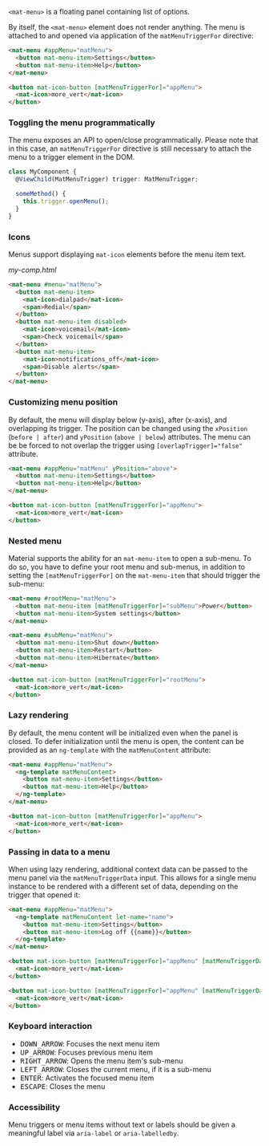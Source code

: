 `<mat-menu>` is a floating panel containing list of options.

<!-- example(menu-overview) -->

By itself, the `<mat-menu>` element does not render anything. The menu is attached to and opened
via application of the `matMenuTriggerFor` directive:
```html
<mat-menu #appMenu="matMenu">
  <button mat-menu-item>Settings</button>
  <button mat-menu-item>Help</button>
</mat-menu>

<button mat-icon-button [matMenuTriggerFor]="appMenu">
  <mat-icon>more_vert</mat-icon>
</button>
```

### Toggling the menu programmatically
The menu exposes an API to open/close programmatically. Please note that in this case, an
`matMenuTriggerFor` directive is still necessary to attach the menu to a trigger element in the DOM.

```ts
class MyComponent {
  @ViewChild(MatMenuTrigger) trigger: MatMenuTrigger;

  someMethod() {
    this.trigger.openMenu();
  }
}
```

### Icons
Menus support displaying `mat-icon` elements before the menu item text.

*my-comp.html*
```html
<mat-menu #menu="matMenu">
  <button mat-menu-item>
    <mat-icon>dialpad</mat-icon>
    <span>Redial</span>
  </button>
  <button mat-menu-item disabled>
    <mat-icon>voicemail</mat-icon>
    <span>Check voicemail</span>
  </button>
  <button mat-menu-item>
    <mat-icon>notifications_off</mat-icon>
    <span>Disable alerts</span>
  </button>
</mat-menu>
```

### Customizing menu position

By default, the menu will display below (y-axis), after (x-axis), and overlapping its trigger.
The position can be changed using the `xPosition` (`before | after`) and `yPosition`
(`above | below`) attributes. The menu can be be forced to not overlap the trigger using
`[overlapTrigger]="false"` attribute.

```html
<mat-menu #appMenu="matMenu" yPosition="above">
  <button mat-menu-item>Settings</button>
  <button mat-menu-item>Help</button>
</mat-menu>

<button mat-icon-button [matMenuTriggerFor]="appMenu">
  <mat-icon>more_vert</mat-icon>
</button>
```

<!-- example(menu-position) -->

### Nested menu

Material supports the ability for an `mat-menu-item` to open a sub-menu. To do so, you have to define
your root menu and sub-menus, in addition to setting the `[matMenuTriggerFor]` on the `mat-menu-item`
that should trigger the sub-menu:

```html
<mat-menu #rootMenu="matMenu">
  <button mat-menu-item [matMenuTriggerFor]="subMenu">Power</button>
  <button mat-menu-item>System settings</button>
</mat-menu>

<mat-menu #subMenu="matMenu">
  <button mat-menu-item>Shut down</button>
  <button mat-menu-item>Restart</button>
  <button mat-menu-item>Hibernate</button>
</mat-menu>

<button mat-icon-button [matMenuTriggerFor]="rootMenu">
  <mat-icon>more_vert</mat-icon>
</button>
```

<!-- example(nested-menu) -->

### Lazy rendering
By default, the menu content will be initialized even when the panel is closed. To defer
initialization until the menu is open, the content can be provided as an `ng-template`
with the `matMenuContent` attribute:

```html
<mat-menu #appMenu="matMenu">
  <ng-template matMenuContent>
    <button mat-menu-item>Settings</button>
    <button mat-menu-item>Help</button>
  </ng-template>
</mat-menu>

<button mat-icon-button [matMenuTriggerFor]="appMenu">
  <mat-icon>more_vert</mat-icon>
</button>
```

### Passing in data to a menu
When using lazy rendering, additional context data can be passed to the menu panel via
the `matMenuTriggerData` input. This allows for a single menu instance to be rendered
with a different set of data, depending on the trigger that opened it:

```html
<mat-menu #appMenu="matMenu">
  <ng-template matMenuContent let-name="name">
    <button mat-menu-item>Settings</button>
    <button mat-menu-item>Log off {{name}}</button>
  </ng-template>
</mat-menu>

<button mat-icon-button [matMenuTriggerFor]="appMenu" [matMenuTriggerData]="{name: 'Sally'}">
  <mat-icon>more_vert</mat-icon>
</button>

<button mat-icon-button [matMenuTriggerFor]="appMenu" [matMenuTriggerData]="{name: 'Bob'}">
  <mat-icon>more_vert</mat-icon>
</button>
```

### Keyboard interaction
- <kbd>DOWN_ARROW</kbd>: Focuses the next menu item
- <kbd>UP_ARROW</kbd>: Focuses previous menu item
- <kbd>RIGHT_ARROW</kbd>: Opens the menu item's sub-menu
- <kbd>LEFT_ARROW</kbd>: Closes the current menu, if it is a sub-menu
- <kbd>ENTER</kbd>: Activates the focused menu item
- <kbd>ESCAPE</kbd>: Closes the menu

### Accessibility
Menu triggers or menu items without text or labels should be given a meaningful label via
`aria-label` or `aria-labelledby`.
